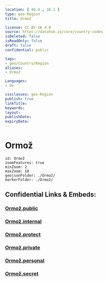 ```yaml
---
location: [ 46.4 , 16.1 ] 
type: geo-Region
title: Ormož

license: CC BY-SA 4.0
source: https://datahub.io/core/country-codes
isDeleted: false
isReadOnly: false
draft: false
confidential: public

tags:
- geo/Country/Region
aliases:
- Ormož

Languages:
- de

cssclasses: geo-Region
publish: true
linkTitle: 
keywords: 
layout: 
publishDate: 
expiryDate: 
---
```


# Ormož

```leaflet
id: Ormož
zoomFeatures: true 
minZoom: 2 
maxZoom: 18
geojsonFolder: ./Ormož/
markerFolder: ./Ormož/
```


## Confidential Links & Embeds: 

### [Ormož.public](/_public/\Earth\Continent\Europe\Europe~Central\Slovenia\Regions~Slovenia\Podravska\counties~PodravskaOrmož.public.md) 

### [Ormož.internal](/_internal/\Earth\Continent\Europe\Europe~Central\Slovenia\Regions~Slovenia\Podravska\counties~PodravskaOrmož.internal.md) 

### [Ormož.protect](/_protect/\Earth\Continent\Europe\Europe~Central\Slovenia\Regions~Slovenia\Podravska\counties~PodravskaOrmož.protect.md) 

### [Ormož.private](/_private/\Earth\Continent\Europe\Europe~Central\Slovenia\Regions~Slovenia\Podravska\counties~PodravskaOrmož.private.md) 

### [Ormož.personal](/_personal/\Earth\Continent\Europe\Europe~Central\Slovenia\Regions~Slovenia\Podravska\counties~PodravskaOrmož.personal.md) 

### [Ormož.secret](/_secret/\Earth\Continent\Europe\Europe~Central\Slovenia\Regions~Slovenia\Podravska\counties~PodravskaOrmož.secret.md)

